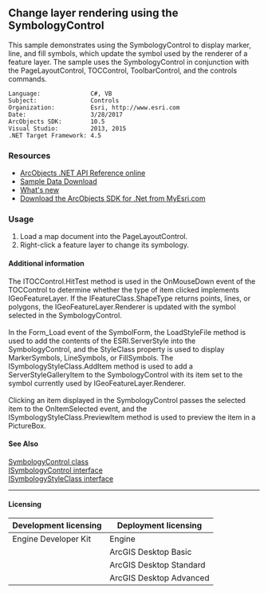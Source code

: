 ## Change layer rendering using the SymbologyControl

  <div xmlns="http://www.w3.org/1999/xhtml" xmlns:my="http://schemas.microsoft.com/office/infopath/2003/myXSD/2006-02-10T23:25:53">This sample demonstrates using the SymbologyControl to display marker, line, and fill symbols, which update the symbol used by the renderer of a feature layer. The sample uses the SymbologyControl in conjunction with the PageLayoutControl, TOCControl, ToolbarControl, and the controls commands.</div>  


<!-- TODO: Fill this section below with metadata about this sample-->
```
Language:              C#, VB
Subject:               Controls
Organization:          Esri, http://www.esri.com
Date:                  3/28/2017
ArcObjects SDK:        10.5
Visual Studio:         2013, 2015
.NET Target Framework: 4.5
```

### Resources

* [ArcObjects .NET API Reference online](http://desktop.arcgis.com/en/arcobjects/latest/net/webframe.htm)  
* [Sample Data Download](../../releases)  
* [What's new](http://desktop.arcgis.com/en/arcobjects/latest/net/webframe.htm#05247c04-bfd9-4e36-ae09-bc6e833c3b14.htm)  
* [Download the ArcObjects SDK for .Net from MyEsri.com](https://my.esri.com/)  

### Usage
1. Load a map document into the PageLayoutControl.    
1. Right-click a feature layer to change its symbology.   





#### Additional information  
<div xmlns="http://www.w3.org/1999/xhtml" xmlns:my="http://schemas.microsoft.com/office/infopath/2003/myXSD/2006-02-10T23:25:53">The ITOCControl.HitTest method is used in the OnMouseDown event of the TOCControl to determine whether the type of item clicked implements IGeoFeatureLayer. If the IFeatureClass.ShapeType returns points, lines, or polygons, the IGeoFeatureLayer.Renderer is updated with the symbol selected in the SymbologyControl.</div>  
<div xmlns="http://www.w3.org/1999/xhtml" xmlns:my="http://schemas.microsoft.com/office/infopath/2003/myXSD/2006-02-10T23:25:53"> </div>  
<div xmlns="http://www.w3.org/1999/xhtml" xmlns:my="http://schemas.microsoft.com/office/infopath/2003/myXSD/2006-02-10T23:25:53">In the Form_Load event of the SymbolForm, the LoadStyleFile method is used to add the contents of the ESRI.ServerStyle into the SymbologyControl, and the StyleClass property is used to display MarkerSymbols, LineSymbols, or FillSymbols. The ISymbologyStyleClass.AddItem method is used to add a ServerStyleGalleryItem to the SymbologyControl with its item set to the symbol currently used by IGeoFeatureLayer.Renderer.</div>  
<div xmlns="http://www.w3.org/1999/xhtml" xmlns:my="http://schemas.microsoft.com/office/infopath/2003/myXSD/2006-02-10T23:25:53"> </div>  
<div xmlns="http://www.w3.org/1999/xhtml" xmlns:my="http://schemas.microsoft.com/office/infopath/2003/myXSD/2006-02-10T23:25:53">Clicking an item displayed in the SymbologyControl passes the selected item to the OnItemSelected event, and the ISymbologyStyleClass.PreviewItem method is used to preview the item in a PictureBox.</div>  


#### See Also  
[SymbologyControl class](http://desktop.arcgis.com/search/?q=SymbologyControl%20class&p=0&language=en&product=arcobjects-sdk-dotnet&version=&n=15&collection=help)  
[ISymbologyControl interface](http://desktop.arcgis.com/search/?q=ISymbologyControl%20interface&p=0&language=en&product=arcobjects-sdk-dotnet&version=&n=15&collection=help)  
[ISymbologyStyleClass interface](http://desktop.arcgis.com/search/?q=ISymbologyStyleClass%20interface&p=0&language=en&product=arcobjects-sdk-dotnet&version=&n=15&collection=help)  


---------------------------------

#### Licensing  
| Development licensing | Deployment licensing | 
| ------------- | ------------- | 
| Engine Developer Kit | Engine |  
|  | ArcGIS Desktop Basic |  
|  | ArcGIS Desktop Standard |  
|  | ArcGIS Desktop Advanced |  


